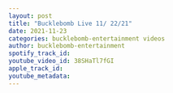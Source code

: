 ```yaml
---
layout: post
title: "Bucklebomb Live 11/ 22/21"
date: 2021-11-23
categories: bucklebomb-entertainment videos
author: bucklebomb-entertainment
spotify_track_id: 
youtube_video_id: 38SHaTl7fGI
apple_track_id: 
youtube_metadata: 
---
```

